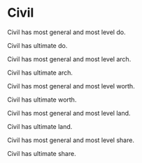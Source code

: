 # Civil

Civil has most general and most level do.

Civil has ultimate do.

Civil has most general and most level arch.

Civil has ultimate arch.

Civil has most general and most level worth.

Civil has ultimate worth.

Civil has most general and most level land.

Civil has ultimate land.

Civil has most general and most level share.

Civil has ultimate share.